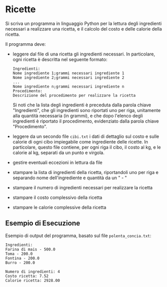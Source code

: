 # Ricette

Si scriva un programma in linguaggio Python per la lettura degli ingredienti necessari a realizzare una ricetta, e il
calcolo del costo e delle calorie della ricetta.

Il programma deve:

- leggere dal file di una ricetta gli ingredienti necessari. In particolare, ogni ricetta è descritta nel seguente
  formato:

  ```
  Ingredienti:
  Nome ingrediente 1;grammi necessari ingrediente 1
  Nome ingrediente 2;grammi necessari ingrediente 2
  ...
  Nome ingrediente n;grammi necessari ingrediente n
  Procedimento:
  Descrizione del procedimento per realizzare la ricetta
  ```

  Si noti che la lista degli ingredienti è preceduta dalla parola chiave "Ingredienti", che gli ingredienti sono
  riportati uno per riga, unitamente alla quantità necessaria (in grammi), e che dopo l'elenco degli ingredienti è
  riportato il procedimento, evidenziato dalla parola chiave "Procedimento".

- leggere da un secondo file `cibi.txt` i dati di dettaglio sul costo e sulle calorie di ogni cibo impiegabile come
  ingrediente delle ricette. In particolare, questo file contiene, per ogni riga il cibo, il costo al kg, e le calorie
  al kg, separati da un punto e virgola.
- gestire eventuali eccezioni in lettura da file
- stampare la lista di ingredienti della ricetta, riportandoli uno per riga e separando nome dell'ingrediente e quantità
  da un " - "
- stampare il numero di ingredienti necessari per realizzare la ricetta
- stampare il costo complessivo della ricetta
- stampare le calorie complessive della ricetta

## Esempio di Esecuzione

Esempio di output del programma, basato sul file `polenta_concia.txt`:

```
Ingredienti: 
Farina di mais - 500.0
Toma - 200.0
Fontina - 200.0
Burro - 200.0

Numero di ingredienti: 4
Costo ricetta: 7.52
Calorie ricetta: 2928.00
```